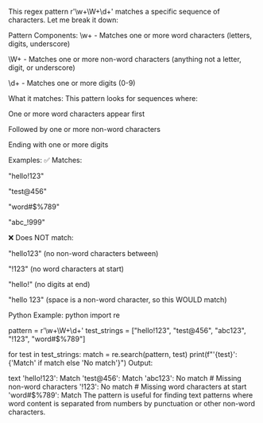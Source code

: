 This regex pattern r'\w+\W+\d+' matches a specific sequence of characters. Let me break it down:

Pattern Components:
\w+ - Matches one or more word characters (letters, digits, underscore)

\W+ - Matches one or more non-word characters (anything not a letter, digit, or underscore)

\d+ - Matches one or more digits (0-9)

What it matches:
This pattern looks for sequences where:

One or more word characters appear first

Followed by one or more non-word characters

Ending with one or more digits

Examples:
✅ Matches:

"hello!123"

"test@456"

"word#$%789"

"abc_!999"

❌ Does NOT match:

"hello123" (no non-word characters between)

"!123" (no word characters at start)

"hello!" (no digits at end)

"hello 123" (space is a non-word character, so this WOULD match)

Python Example:
python
import re

pattern = r'\w+\W+\d+'
test_strings = ["hello!123", "test@456", "abc123", "!123", "word#$%789"]

for test in test_strings:
    match = re.search(pattern, test)
    print(f"'{test}': {'Match' if match else 'No match'}")
Output:

text
'hello!123': Match
'test@456': Match
'abc123': No match  # Missing non-word characters
'!123': No match    # Missing word characters at start
'word#$%789': Match
The pattern is useful for finding text patterns where word content is separated from numbers by punctuation or other non-word characters.


